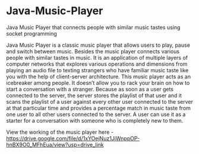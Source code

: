 # Java-Music-Player
Java Music Player that connects people with similar music tastes using socket programming

Java Music Player is a classic music player that allows users to play, pause and switch between
music. Besides the music player connects various people with similar tastes in music. It is an
application of multiple layers of computer networks that explores various operations and
dimensions from playing an audio file to texting strangers who have familiar music taste like you
with the help of client-server architecture. This music player acts as an icebreaker among people.
It doesn’t allow you to rack your brain on how to start a conversation with a stranger. Because as
soon as a user gets connected to the server, the server stores the playlist of that user and it scans
the playlist of a user against every other user connected to the server at that particular time and
provides a percentage match in music taste from one user to all other users connected to the
server. A user can use it as a starter for a conversation with someone who is completely new to
them.

View the working of the music player here - https://drive.google.com/file/d/1xYOejNuz1JjWnppOP-hnBX9O0_MFhEua/view?usp=drive_link

